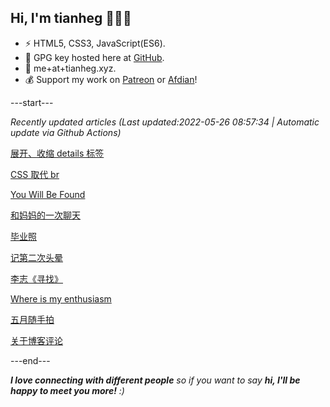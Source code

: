 
<h2>Hi, I'm tianheg 👋👨‍💻</h2>

- ⚡ HTML5, CSS3, JavaScript(ES6).
- 🔑 GPG key hosted here at [GitHub](https://github.com/tianheg.gpg).
- 📧 me+at+tianheg.xyz.
- 💰 Support my work on [Patreon](https://www.patreon.com/tianheg) or [Afdian](https://afdian.net/@tianheg)!

---start---

*Recently updated articles (Last updated:2022-05-26 08:57:34 | Automatic update via Github Actions)*

[展开、收缩 details 标签](https://www.yidajiabei.xyz/posts/html-css-js-feed-toggle-detail/)

[CSS 取代 br](https://www.yidajiabei.xyz/posts/css-replace-br-tag/)

[You Will Be Found](https://www.yidajiabei.xyz/posts/you-will-be-found/)

[和妈妈的一次聊天](https://www.yidajiabei.xyz/posts/talk-with-mom/)

[毕业照](https://www.yidajiabei.xyz/posts/graduation-photo/)

[记第二次头晕](https://www.yidajiabei.xyz/posts/dizzy/)

[李志《寻找》](https://www.yidajiabei.xyz/posts/lizhi-seek/)

[Where is my enthusiasm](https://www.yidajiabei.xyz/posts/where-is-my-enthusiasm/)

[五月随手拍](https://www.yidajiabei.xyz/posts/photos-2022-05/)

[关于博客评论](https://www.yidajiabei.xyz/posts/blog-comment/)

---end---

<em><b>I love connecting with different people</b> so if you want to say <b>hi, I'll be happy to meet you more!</b> :)</em>
